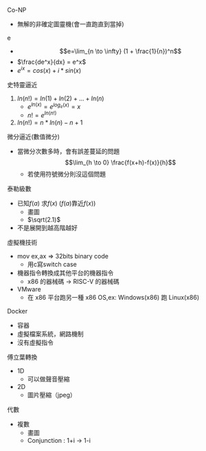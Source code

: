 Co-NP
- 無解的非確定圖靈機(會一直跑直到當掉)

e
- $$e=\lim_{n \to \infty} (1 + \frac{1}{n})^n$$
- $\frac{de^x}{dx} = e^x$
- $e^{ix} = cos(x) + i*sin(x)$

史特靈逼近
1. $ln(n!) = ln(1) + ln(2) + ... + ln(n)$
    - $e^{ln(x)} = e^{log_{e}(x)} = x$
    - $n! = e^{ln(n!)}$
2. $ln(n!) = n*ln(n) - n + 1$

微分逼近(數值微分)
- 當微分次數多時，會有誤差蔓延的問題$$\lim_{h \to 0} \frac{f(x+h)-f(x)}{h}$$
    - 若使用符號微分則沒這個問題

泰勒級數
- 已知$f(a)$ 求$f(x)$ ($f(a)$靠近$f(x)$)
    - 畫圖
    - $\sqrt(2.1)$
- 不是展開到越高階越好

虛擬機技術
- mov ex,ax => 32bits binary code
    - 用c寫switch case
- 機器指令轉換成其他平台的機器指令
    - x86 的器械碼 -> RISC-V 的器械碼
- VMware
    - 在 x86 平台跑另一種 x86 OS,ex: Windows(x86) 跑 Linux(x86)

Docker
- 容器
- 虛擬檔案系統，網路機制
- 沒有虛擬指令

傅立葉轉換
- 1D 
    - 可以做聲音壓縮
- 2D
    - 圖片壓縮（jpeg）

代數
- 複數
    - 畫圖
    - Conjunction : 1+i -> 1-i

